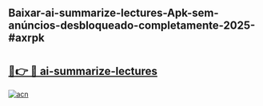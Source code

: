 ## Baixar-ai-summarize-lectures-Apk-sem-anúncios-desbloqueado-completamente-2025-#axrpk

# <h2><a href="https://ainizakaria.my?title=ai-summarize-lectures&ref=20M">🔗👉 🔴 ai-summarize-lectures</a></h2>

[![acn](https://github.com/user-attachments/assets/0f9c940e-d8b0-45ae-aac7-cd30a18b3e1c)](https://ainizakaria.my?title=ai-summarize-lectures&ref=20M)

